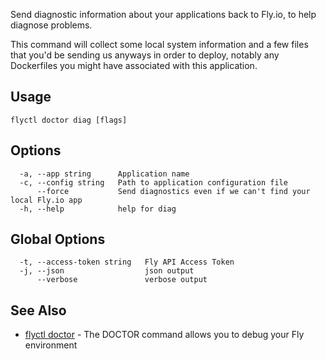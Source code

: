 Send diagnostic information about your applications back to Fly.io,
to help diagnose problems.

This command will collect some local system information and a few files
that you'd be sending us anyways in order to deploy, notably any Dockerfiles
you might have associated with this application.


## Usage
~~~
flyctl doctor diag [flags]
~~~

## Options

~~~
  -a, --app string      Application name
  -c, --config string   Path to application configuration file
      --force           Send diagnostics even if we can't find your local Fly.io app
  -h, --help            help for diag
~~~

## Global Options

~~~
  -t, --access-token string   Fly API Access Token
  -j, --json                  json output
      --verbose               verbose output
~~~

## See Also

* [flyctl doctor](/docs/flyctl/doctor/)	 - The DOCTOR command allows you to debug your Fly environment

